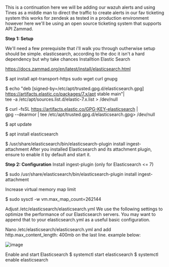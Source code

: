 This is a continuation
here we will be adding our wazuh alerts and using Tines as a middle man to direct the traffic to create alerts in our fav ticketing system
this works for zendesk as tested in a production environment however here we'll be using an open source ticketing system that supports API
Zammad.

**Step 1: Setup**

We'll need a few prerequisite that i'll walk you through outherwise setup should be simple.
elasticsearch, according to the doc it isn't a hard dependency but why take chances
Installtion Elastic Search

https://docs.zammad.org/en/latest/install/elasticsearch.html

$ apt install apt-transport-https sudo wget curl gnupg

$ echo "deb [signed-by=/etc/apt/trusted.gpg.d/elasticsearch.gpg] https://artifacts.elastic.co/packages/7.x/apt stable main"| \
  tee -a /etc/apt/sources.list.d/elastic-7.x.list > /dev/null

$ curl -fsSL https://artifacts.elastic.co/GPG-KEY-elasticsearch | \
  gpg --dearmor | tee /etc/apt/trusted.gpg.d/elasticsearch.gpg> /dev/null

$ apt update

$ apt install elasticsearch

$ /usr/share/elasticsearch/bin/elasticsearch-plugin install ingest-attachment
After you installed Elasticsearch and its attachment plugin, ensure to enable it by default and start it.

**Step 2: Configuration**
Install ingest-plugin (only for Elasticsearch <= 7)

$ sudo /usr/share/elasticsearch/bin/elasticsearch-plugin install ingest-attachment

Increase virtual memory map limit

$ sudo sysctl -w vm.max_map_count=262144

Adjust /etc/elasticsearch/elasticsearch.yml
We use the following settings to optimize the performance of our Elasticsearch servers. You may want to append that to your elasticsearch.yml as a useful basic configuration.

Nano /etc/elasticsearch/elasticsearch.yml and add http.max_content_length: 400mb on the last line. example below:

![image](https://github.com/user-attachments/assets/c05893b8-33f4-4d82-a8e7-0e8159afd3d5)

 
Enable and start Elasticsearch
$ systemctl start elasticsearch
$ systemctl enable elasticsearch
